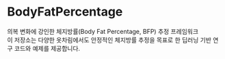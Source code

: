 # BodyFatPercentage

의복 변화에 강인한 체지방률(Body Fat Percentage, BFP) 추정 프레임워크  
이 저장소는 다양한 옷차림에서도 안정적인 체지방률 추정을 목표로 한 딥러닝 기반 연구 코드와 예제를 제공합니다.
